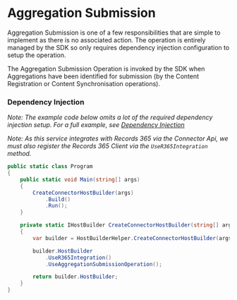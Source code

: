 # Aggregation Submission

Aggregation Submission is one of a few responsibilities that are simple to implement as there is no associated action.
The operation is entirely managed by the SDK so only requires dependency injection configuration to setup the operation.

The Aggregation Submission Operation is invoked by the SDK when Aggregations have been identified for submission (by the Content Registration or Content Synchronisation operations).

### Dependency Injection

*Note: The example code below omits a lot of the required dependency injection setup.  For a full example, see [Dependency Injection](../dependency_injection.md)*

*Note: As this service integrates with Records 365 via the Connector Api, we must also register the Records 365 Client via the `UseR365Integration` method.*
```cs
public static class Program
{
    public static void Main(string[] args)
    {
        CreateConnectorHostBuilder(args)
            .Build()
            .Run();
    }

    private static IHostBuilder CreateConnectorHostBuilder(string[] args)
    {
        var builder = HostBuilderHelper.CreateConnectorHostBuilder(args);

        builder.HostBuilder
            .UseR365Integration()
            .UseAggregationSubmissionOperation();

        return builder.HostBuilder;
    }
}
```